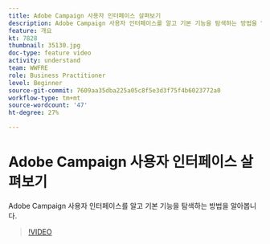 ```yaml
---
title: Adobe Campaign 사용자 인터페이스 살펴보기
description: Adobe Campaign 사용자 인터페이스를 알고 기본 기능을 탐색하는 방법을 알아봅니다.
feature: 개요
kt: 7828
thumbnail: 35130.jpg
doc-type: feature video
activity: understand
team: WWFRE
role: Business Practitioner
level: Beginner
source-git-commit: 7609aa35dba225a05c8f5e3d3f75f4b6023772a0
workflow-type: tm+mt
source-wordcount: '47'
ht-degree: 27%

---
```


# Adobe Campaign 사용자 인터페이스 살펴보기

Adobe Campaign 사용자 인터페이스를 알고 기본 기능을 탐색하는 방법을 알아봅니다.

>[!VIDEO](https://video.tv.adobe.com/v/35130?quality=12)
